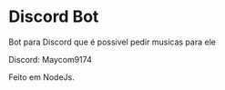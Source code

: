 # Discord Bot

Bot para Discord que é possivel pedir musicas para ele

Discord: Maycom9174

Feito em NodeJs.
